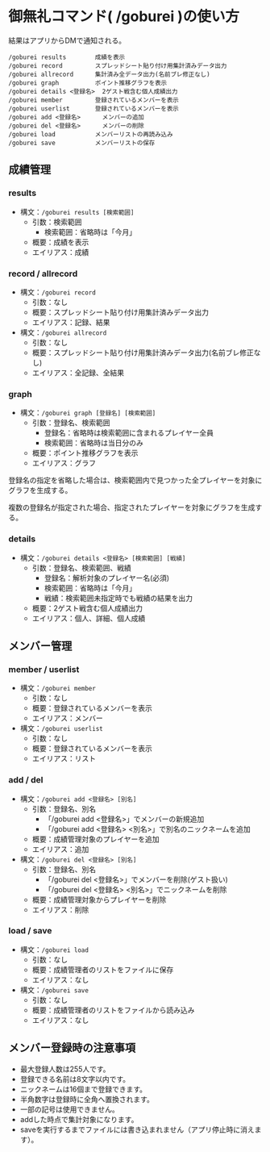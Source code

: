 # 御無礼コマンド( /goburei )の使い方
結果はアプリからDMで通知される。

```
/goburei results		成績を表示
/goburei record			スプレッドシート貼り付け用集計済みデータ出力
/goburei allrecord		集計済み全データ出力(名前ブレ修正なし)
/goburei graph			ポイント推移グラフを表示
/goburei details <登録名> 	2ゲスト戦含む個人成績出力
/goburei member			登録されているメンバーを表示
/goburei userlist		登録されているメンバーを表示
/goburei add <登録名>		メンバーの追加
/goburei del <登録名>		メンバーの削除
/goburei load			メンバーリストの再読み込み
/goburei save			メンバーリストの保存
```

## 成績管理
### results
- 構文：`/goburei results [検索範囲]`
  - 引数：検索範囲
    - 検索範囲：省略時は「今月」
  - 概要：成績を表示
  - エイリアス：成績

### record / allrecord
- 構文：`/goburei record`
  - 引数：なし
  - 概要：スプレッドシート貼り付け用集計済みデータ出力
  - エイリアス：記録、結果
- 構文：`/goburei allrecord`
  - 引数：なし
  - 概要：スプレッドシート貼り付け用集計済みデータ出力(名前ブレ修正なし)
  - エイリアス：全記録、全結果

### graph
- 構文：`/goburei graph [登録名] [検索範囲]`
  - 引数：登録名、検索範囲
    - 登録名：省略時は検索範囲に含まれるプレイヤー全員
    - 検索範囲：省略時は当日分のみ
  - 概要：ポイント推移グラフを表示
  - エイリアス：グラフ

登録名の指定を省略した場合は、検索範囲内で見つかった全プレイヤーを対象にグラフを生成する。

複数の登録名が指定された場合、指定されたプレイヤーを対象にグラフを生成する。

### details
- 構文：`/goburei details <登録名> [検索範囲] [戦績]`
  - 引数：登録名、検索範囲、戦績
    - 登録名：解析対象のプレイヤー名(必須)
    - 検索範囲：省略時は「今月」
    - 戦績：検索範囲未指定時でも戦績の結果を出力
  - 概要：2ゲスト戦含む個人成績出力
  - エイリアス：個人、詳細、個人成績

## メンバー管理
### member / userlist
- 構文：`/goburei member`
  - 引数：なし
  - 概要：登録されているメンバーを表示
  - エイリアス：メンバー
- 構文：`/goburei userlist`
  - 引数：なし
  - 概要：登録されているメンバーを表示
  - エイリアス：リスト

### add / del
- 構文：`/goburei add <登録名> [別名]`
  - 引数：登録名、別名
    - 「/goburei add <登録名>」でメンバーの新規追加
    - 「/goburei add <登録名> <別名>」で別名のニックネームを追加
  - 概要：成績管理対象のプレイヤーを追加
  - エイリアス：追加
- 構文：`/goburei del <登録名> [別名]`
  - 引数：登録名、別名
    - 「/goburei del <登録名>」でメンバーを削除(ゲスト扱い)
    - 「/goburei del <登録名> <別名>」でニックネームを削除
  - 概要：成績管理対象からプレイヤーを削除
  - エイリアス：削除

### load / save
- 構文：`/goburei load`
  - 引数：なし
  - 概要：成績管理者のリストをファイルに保存
  - エイリアス：なし
- 構文：`/goburei save`
  - 引数：なし
  - 概要：成績管理者のリストをファイルから読み込み
  - エイリアス：なし

## メンバー登録時の注意事項
- 最大登録人数は255人です。
- 登録できる名前は8文字以内です。
- ニックネームは16個まで登録できます。
- 半角数字は登録時に全角へ置換されます。
- 一部の記号は使用できません。
- addした時点で集計対象になります。
- saveを実行するまでファイルには書き込まれません（アプリ停止時に消えます）。

